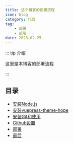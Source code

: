 ```yaml
---
title: 这个博客的部署流程
icon: blog
category: 代码
tag:
    - 部署
    - 前端
date: 2023-02-25
---
```


::: tip 介绍

这里是本博客的部署流程

:::

## 目录

- [安装Node.js](1.md)
- [安装vuepress-theme-hope](2.md)
- [安装Git和使用](3.md)
- [Github设置](4.md)
- [部署](5.md)
- [最后](6.md)